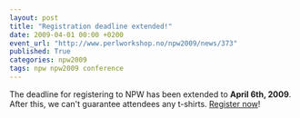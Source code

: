 ```yaml
---
layout: post
title: "Registration deadline extended!"
date: 2009-04-01 00:00 +0200
event_url: "http://www.perlworkshop.no/npw2009/news/373"
published: True
categories: npw2009
tags: npw npw2009 conference
---
```


The deadline for registering to NPW has been extended to <strong>April 6th, 2009</strong>. After this, we can&#39;t guarantee attendees any t-shirts. <a href="http://www.perlworkshop.no/npw2009/register">Register now</a>!
